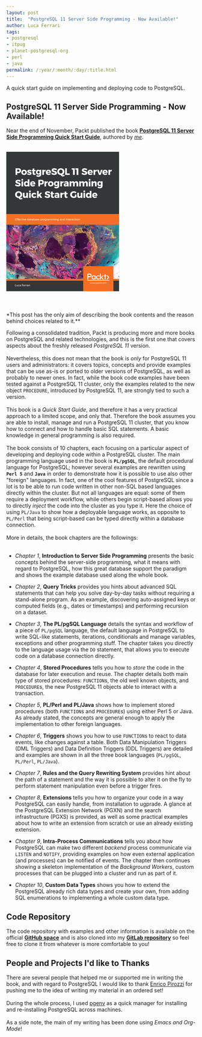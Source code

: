 ```yaml
---
layout: post
title:  "PostgreSQL 11 Server Side Programming - Now Available!"
author: Luca Ferrari
tags:
- postgresql
- itpug
- planet-postgresql-org
- perl
- java
permalink: /:year/:month/:day/:title.html
---
```

A quick start guide on implementing and deploying code to PostgreSQL.

PostgreSQL 11 Server Side Programming - Now Available!
---

Near the end of November, Packt published the book **[PostgreSQL 11 Server Side Programming Quick Start Guide](https://www.packtpub.com/big-data-and-business-intelligence/postgresql-11-server-side-programming-quick-start-guide)**, authored by *[me](https://fluca1978.github.io)*.
<br/>
<br/>

[![PostgreSQL-11-ServerSideProgramming-cover-image](/images/posts/pg11ssp/cover.png)](https://www.packtpub.com/big-data-and-business-intelligence/postgresql-11-server-side-programming-quick-start-guide)

<br/>
<br/>
*This post has the only aim of describing the book contents and the reason behind choices related to it.**
<br/>

Following a consolidated tradition, Packt is producing more and more books on PostgreSQL and related technologies, and this is the first one that covers aspects about the freshly released *PostgreSQL 11* version.
<br/>
<br/>
Nevertheless, this does not mean that the book is *only* for PostgreSQL 11 users and administrators: it covers topics, concepts and provide examples that can be use as-is or ported to older versions of PostgreSQL, as well as probably to newer ones. In fact, while the book code examples have been tested against a PostgreSQL 11 cluster, only the examples related to the new object `PROCEDURE`, introduced by PostgreSQL 11, are strongly tied to such a version.
<br/>
<br/>
This book is a *Quick Start Guide*, and therefore it has a very practical approach to a limited scope, and only that. Therefore the book assumes you are able to install, manage and run a PostgreSQL 11 cluster, that you know how to connect and how to handle basic SQL statements. A basic knowledge in general programming is also required.
<br/>
<br/>
The book consists of 10 chapters, each focusing on a particular aspect of developing and deploying code within a PostgreSQL cluster. The main programming language used in the book is **`PL/pgSQL`**, the default procedural language for PostgreSQL; however several examples are rewritten using **`Perl 5`** and **`Java`** in order to demonstrate how it is possible to use also other "foreign" languages. In fact, one of the cool features of PostgreSQL since a lot is to be able to run code written in other non-SQL based languages directly within the cluster. But not all languages are equal: some of them require a deployment workflow, while others begin script-based allows you to directly *inject* the code into the cluster as you type it. Here the choice of using `PL/Java` to show how a deployable language works, as opposite to `PL/Perl` that being script-based can be typed directly within a database connection.
<br/>
<br/>
More in details, the book chapters are the followings:
<br/>
<br/>
- *Chapter 1*, **Introduction to Server Side Programming** presents the basic concepts behind the server-side programming, what it means with regard to PostgreSQL, how this great database support the paradigm and shows the example database used along the whole book.

- *Chapter 2*, **Query Tricks** provides you hints about advanced SQL statements that can help you solve day-by-day tasks without requiring a stand-alone program. As an example, discovering auto-assigned keys or computed fields (e.g., dates or timestamps) and performing recursion on a dataset.

- *Chapter 3*, **The PL/pgSQL Language** details the syntax and workflow of a piece of `PL/pgSQL` language, the default language in PostgreSQL to write SQL-like statements, iterations, conditionals and manage variables, exceptions and other programming stuff. The chapter takes you directly to the language usage via the `DO` statement, that allows you to execute code on a database connection directly.

- *Chapter 4*, **Stored Procedures** tells you how to *store* the code in the database for later execution and reuse. The chapter details both main type of stored procedures: `FUNCTION`s, the old well known objects, and `PROCEDURE`s, the new PostgreSQL 11 objects able to interact with a transaction. 

- *Chapter 5*, **PL/Perl and PL/Java** shows how to implement stored procedures (both `FUNCTION`s and `PROCEDURE`s) using either Perl 5 or Java. As already stated, the concepts are general enough to apply the implementation to other foreign languages.



- *Chapter 6*, **Triggers** shows you how to use `FUNCTION`s to react to data events, like changes against a table. Both Data Manipulation Triggers (DML Triggers) and Data Definition Triggers (DDL Triggers) are detailed and examples are shown in all the three book languages (`PL/pgSQL`, `PL/Perl`, `PL/Java`).

- *Chapter 7*, **Rules and the Query Rewriting System** provides hint about the path of a statement and the way it is possible to alter it on the fly to perform statement manipulation even before a trigger fires.

- *Chapter 8*, **Extensions** tells you how to organize your code in a way PostgreSQL can easily handle, from installation to ugprade. A glance at the PostgreSQL Extension Network (PGXN) and the search infrastructure (PGXS) is provided, as well as some practical examples about how to write an extension from scratch or use an already existing extension.

- *Chapter 9*, **Intra-Process Communications** tells you about how PostgreSQL can make two different *backend* process communicate via `LISTEN` and `NOTIFY`, providing examples on how even external application (and processes) can be notified of events. The chapter then continues showing a skeleton implementation of the *Background Workers*, custom processes that can be plugged into a cluster and run as part of it.


- *Chapter 10*, **Custom Data Types** shows you how to extend the PostgreSQL already rich data types and create your own, from adding SQL enumerations to implementing a whole custom data type.

## Code Repository

The code repository with examples and other information is available on the official **[GitHub space](https://github.com/PacktPublishing/PostgreSQL-11-Quick-Start-Guide)** and is also cloned into my **[GitLab repository](https://gitlab.com/fluca1978/postgresql-11-quick-start-guide)** so feel free to clone it from whatever is more comfortable to you!


## People and Projects I'd like to Thanks

There are several people that helped me or supported me in writing the book, and with regard to PostgreSQL I would like to thank [Enrico Pirozzi](http://www.enricopirozzi.info/) for pushing me to the idea of writing my material in an ordered set!
<br/>
<br/>
During the whole process, I used [pgenv](https://github.com/theory/pgenv) as a quick manager for installing and re-installing PostgreSQL across machines.
<br/>
<br/>
As a side note, the main of my writing has been done using *Emacs and Org-Mode*!
